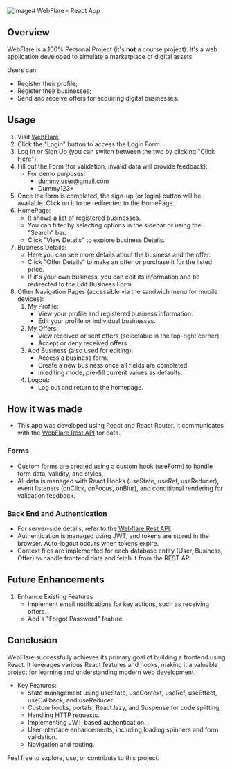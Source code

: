 ![image](https://github.com/RRFayad/Personal-Project__WebFlare--FrontEnd/assets/88623045/92ff7357-bf10-405a-b883-e4819b90a493)# WebFlare - React App

## Overview

WebFlare is a 100% Personal Project (it's **not** a course project). It's a web application developed to simulate a marketplace of digital assets.

Users can:

- Register their profile;
- Register their businesses;
- Send and receive offers for acquiring digital businesses.

## Usage

1. Visit [WebFlare](https://webflare.vercel.app/).
2. Click the "Login" button to access the Login Form.
3. Log In or Sign Up (you can switch between the two by clicking "Click Here").
4. Fill out the Form (for validation, invalid data will provide feedback):
   - For demo purposes:
      - dummy.user@gmail.com
      - Dummy123+
5. Once the form is completed, the sign-up (or login) button will be available. Click on it to be redirected to the HomePage.
6. HomePage:
   - It shows a list of registered businesses.
   - You can filter by selecting options in the sidebar or using the "Search" bar.
   - Click "View Details" to explore business Details.
7. Business Details:
   - Here you can see more details about the business and the offer.
   - Click "Offer Details" to make an offer or purchase it for the listed price.
   - If it's your own business, you can edit its information and be redirected to the Edit Business Form.
8. Other Navigation Pages (accessible via the sandwich menu for mobile devices):
   1. My Profile:
      - View your profile and registered business information.
      - Edit your profile or individual businesses.
   2. My Offers:
      - View received or sent offers (selectable in the top-right corner).
      - Accept or deny received offers.
   3. Add Business (also used for editing):
      - Access a business form.
      - Create a new business once all fields are completed.
      - In editing mode, pre-fill current values as defaults.
   4. Logout:
      - Log out and return to the homepage.

## How it was made

- This app was developed using React and React Router. It communicates with the [WebFlare Rest API](https://github.com/RRFayad/Personal-Project__WebFlare--BackEnd) for data.

### Forms

- Custom forms are created using a custom hook (useForm) to handle form data, validity, and styles.
- All data is managed with React Hooks (useState, useRef, useReducer), event listeners (onClick, onFocus, onBlur), and conditional rendering for validation feedback.

### Back End and Authentication

- For server-side details, refer to the [Webflare Rest API](https://github.com/RRFayad/Personal-Project__WebFlare--BackEnd).
- Authentication is managed using JWT, and tokens are stored in the browser. Auto-logout occurs when tokens expire.
- Context files are implemented for each database entity (User, Business, Offer) to handle frontend data and fetch it from the REST API.

## Future Enhancements

1. Enhance Existing Features
   - Implement email notifications for key actions, such as receiving offers.
   - Add a "Forgot Password" feature.

## Conclusion

WebFlare successfully achieves its primary goal of building a frontend using React. It leverages various React features and hooks, making it a valuable project for learning and understanding modern web development.

- Key Features:
  - State management using useState, useContext, useRef, useEffect, useCallback, and useReducer.
  - Custom hooks, portals, React.lazy, and Suspense for code splitting.
  - Handling HTTP requests.
  - Implementing JWT-based authentication.
  - User interface enhancements, including loading spinners and form validation.
  - Navigation and routing.

Feel free to explore, use, or contribute to this project.
